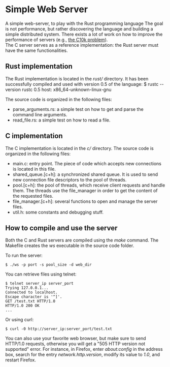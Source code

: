 Simple Web Server
=================

A simple web-server, to play with the Rust programming language
The goal is not performance, but rather discovering the language and building a simple distributed system. There exists a lot of work on how to improve the performance of servers (e.g., [the C10k problem](http://en.wikipedia.org/wiki/C10k_problem)).  
The C server serves as a reference implementation: the Rust server must have the same functionalities.


Rust implementation
-------------------

The Rust implementation is located in the *rust/* directory. 
It has been successfully compiled and used with version 0.5 of the language:
    $ rustc --version
    rustc 0.5
    host: x86_64-unknown-linux-gnu

The source code is organized in the following files:

* parse_arguments.rs: a simple test on how to get and parse the command line arguments.
* read_file.rs: a simple test on how to read a file.


C implementation
----------------

The C implementation is located in the *c/* directory. 
The source code is organized in the following files:  

* main.c: entry point. The piece of code which accepts new connections is located in this file.
* shared_queue.[c+h]: a synchronized shared queue. It is used to send new connection file descriptors to the pool of threads.
* pool.[c+h]: the pool of threads, which receive client requests and handle them. The threads use the file_manager in order to get the content of the requested files.
* file_manager.[c+h]: several functions to open and manage the server files.
* util.h: some constants and debugging stuff.


How to compile and use the server
---------------------------------

Both the C and Rust servers are compiled using the *make* command. The Makefile creates the *ws* executable in the source code folder.

To run the server:

    $ ./ws -p port -s pool_size -d web_dir

You can retrieve files using telnet:

    $ telnet server_ip server_port
    Trying 127.0.0.1...
    Connected to localhost.
    Escape character is '^]'.
    GET /test.txt HTTP/1.0
    HTTP/1.0 200 OK
    ... 

Or using curl:

    $ curl -0 http://server_ip:server_port/test.txt

You can also use your favorite web browser, but make sure to send HTTP/1.0 requests, otherwise you will get a "505 HTTP version not supported" error.
For instance, in Firefox, enter *about:config* in the address box, search for the entry *network.http.version*, modify its value to *1.0*, and restart Firefox.

